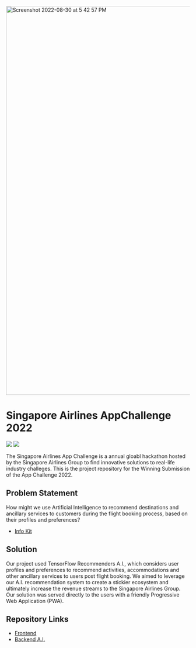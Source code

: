 <img width="1064" alt="Screenshot 2022-08-30 at 5 42 57 PM" src="https://user-images.githubusercontent.com/29945147/187409070-f1e8291f-c127-4e2c-977c-6bf6f64e7a41.png">

# Singapore Airlines AppChallenge 2022
![](https://img.shields.io/badge/2022-Winner%20%F0%9F%8F%86-yellow) ![](https://img.shields.io/badge/2022-1st%20Place-brightgreen)

The Singapore Airlines App Challenge is a annual gloabl hackathon hosted by the Singapore Airlines Group to find innovative solutions to real-life industry challeges. This is the project repository for the Winning Submission of the App Challenge 2022.

## Problem Statement
How might we use Artificial Intelligence to recommend destinations and ancillary services to customers during the flight booking process, based on their profiles and preferences?
- [Info Kit](#)

## Solution
Our project used TensorFlow Recommenders A.I., which considers user profiles and preferences to recommend activities, accommodations and other ancillary services to users post flight booking. We aimed to leverage our A.I. recommendation system to create a stickier ecosystem and ultimately increase the revenue streams to the Singapore Airlines Group. Our solution was served directly to the users with a friendly Progressive Web Application (PWA).

## Repository Links
- [Frontend](https://github.com/SEAT-SIA-AppChallenge-2022/SEAT-frontend)
- [Backend A.I.](https://github.com/SEAT-SIA-AppChallenge-2022/SEAT-recommender)
